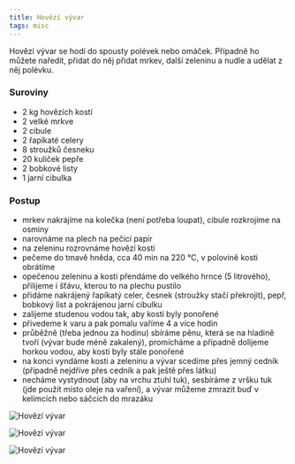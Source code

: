 ```yaml
---
title: Hovězí vývar
tags: misc
---
```


Hovězí vývar se hodí do spousty polévek nebo omáček. Případně ho můžete naředit, přidat do něj přidat mrkev, další zeleninu a nudle a udělat z něj polévku.

### Suroviny
- 2 kg hovězích kostí
- 2 velké mrkve
- 2 cibule
- 2 řapíkaté celery
- 8 stroužků česneku
- 20 kuliček pepře
- 2 bobkové listy
- 1 jarní cibulka

### Postup
- mrkev nakrájíme na kolečka (není potřeba loupat), cibule rozkrojíme na osminy
- narovnáme na plech na pečicí papír
- na zeleninu rozrovnáme hovězí kosti
- pečeme do tmavě hněda, cca 40 min na 220 °C, v polovině kosti obrátíme
- opečenou zeleninu a kosti přendáme do velkého hrnce (5 litrového), přilijeme i šťávu, kterou to na plechu pustilo
- přidáme nakrájený řapíkatý celer, česnek (stroužky stačí překrojit), pepř, bobkový list a pokrájenou jarní cibulku
- zalijeme studenou vodou tak, aby kosti byly ponořené
- přivedeme k varu a pak pomalu vaříme 4 a více hodin
- průběžně (třeba jednou za hodinu) sbíráme pěnu, která se na hladině tvoří (vývar bude méně zakalený), promícháme a případně dolijeme horkou vodou, aby kosti byly stále ponořené
- na konci vyndáme kosti a zeleninu a vývar scedíme přes jemný cedník (případně nejdříve přes cedník a pak ještě přes látku)
- necháme vystydnout (aby na vrchu ztuhl tuk), sesbíráme z vršku tuk (jde použít místo oleje na vaření), a vývar můžeme zmrazit buď v kelímcích nebo sáčcích do mrazáku

![Hovězí vývar](/fotky/hovezi-vyvar-1.jpg)

![Hovězí vývar](/fotky/hovezi-vyvar-2.jpg)

![Hovězí vývar](/fotky/hovezi-vyvar-3.jpg)
